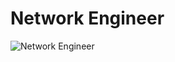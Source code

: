 # Network Engineer

![Network Engineer](https://image.freepik.com/free-vector/engineers-consolidating-structuring-data-center-big-data-engineering-massive-data-operation-big-data-architecture-concept-bright-vibrant-violet-isolated-illustration_335657-443.jpg)